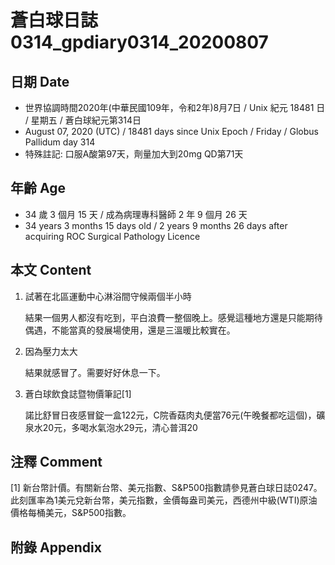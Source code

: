 [_metadata_:encoding]: - "utf-8"
[_metadata_:language]: - "zh-Hant-TW"
[_metadata_:fileformat]: - "markdown"
[_metadata_:MIME_type]: - "text/plain"
[_metadata_:markdown_version]: - "commonmark version 0.29"
[_metadata_:markdown_spec]: - "https://spec.commonmark.org/0.29/"

# 蒼白球日誌0314_gpdiary0314_20200807 #

## 日期 Date ##

* 世界協調時間2020年(中華民國109年，令和2年)8月7日 / Unix 紀元 18481 日 / 星期五 / 蒼白球紀元第314日
* August 07, 2020 (UTC) / 18481 days since Unix Epoch / Friday / Globus Pallidum day 314
* 特殊註記: 口服A酸第97天，劑量加大到20mg QD第71天

## 年齡 Age ##

* 34 歲 3 個月 15 天 / 成為病理專科醫師 2 年 9 個月 26 天
* 34 years 3 months 15 days old / 2 years 9 months 26 days after acquiring ROC Surgical Pathology Licence

## 本文 Content ##

1. 試著在北區運動中心淋浴間守候兩個半小時

    結果一個男人都沒有吃到，平白浪費一整個晚上。感覺這種地方還是只能期待偶遇，不能當真的發展場使用，還是三溫暖比較實在。

2. 因為壓力太大

    結果就感冒了。需要好好休息一下。

2. 蒼白球飲食誌暨物價筆記[1]

    諾比舒冒日夜感冒錠一盒122元，C院香菇肉丸便當76元(午晚餐都吃這個)，礦泉水20元，多喝水氣泡水29元，清心普洱20    

## 注釋 Comment ##

[1] 新台幣計價。有關新台幣、美元指數、S&P500指數請參見蒼白球日誌0247。此刻匯率為1美元兌新台幣，美元指數，金價每盎司美元，西德州中級(WTI)原油價格每桶美元，S&P500指數。



## 附錄 Appendix ##

